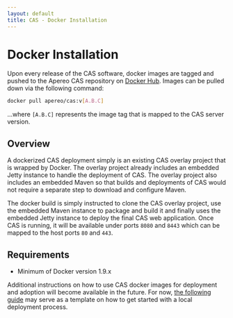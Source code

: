 ```yaml
---
layout: default
title: CAS - Docker Installation
---
```


# Docker Installation
Upon every release of the CAS software, docker images are tagged and pushed
to the Apereo CAS repository on [Docker Hub](https://hub.docker.com/r/apereo/cas/).
Images can be pulled down via the following command:

```bash
docker pull apereo/cas:v[A.B.C]
```

...where `[A.B.C]` represents the image tag that is mapped to the CAS server version.

## Overview
A dockerized CAS deployment simply is an existing CAS overlay project that is wrapped by Docker.
The overlay project already includes an embedded Jetty instance to handle the deployment of CAS. 
The overlay project also includes an embedded Maven so that builds and deployments of CAS 
would not require a separate step to download and configure Maven. 

The docker build is simply instructed to clone the CAS overlay project, use the embedded Maven
instance to package and build it and finally uses the embedded Jetty instance to deploy the final
CAS web application. Once CAS is running, it will be available under ports `8080` and `8443`
which can be mapped to the host ports `80` and `443`. 

## Requirements

- Minimum of Docker version 1.9.x

Additional instructions on how to use CAS docker images for deployment
and adoption will become available in the future. For now, [the following
guide](https://github.com/apereo/cas/tree/dockerized-caswebapp)
may serve as a template on how to get started with a local deployment
process.
